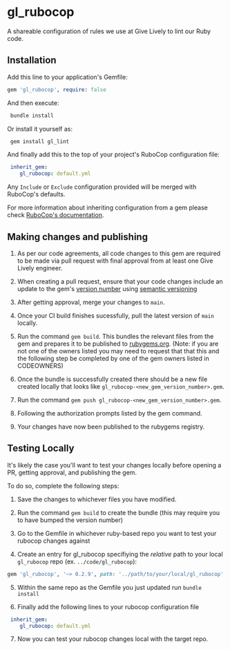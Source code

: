 # gl_rubocop

A shareable configuration of rules we use at Give Lively to lint our Ruby code.

## Installation

Add this line to your application's Gemfile:

```ruby
gem 'gl_rubocop', require: false
```

And then execute:

```bash
 bundle install
```

Or install it yourself as:

```bash
 gem install gl_lint
```

And finally add this to the top of your project's RuboCop configuration file:

```yml
 inherit_gem:
    gl_rubocop: default.yml
```

Any `Include` or `Exclude` configuration provided will be merged with RuboCop's defaults.

For more information about inheriting configuration from a gem please check
[RuboCop's
documentation](https://docs.rubocop.org/rubocop/configuration.html#inheriting-configuration-from-a-dependency-gem).

## Making changes and publishing

1. As per our code agreements, all code changes to this gem are required to be made via pull request with final approval from at least one Give Lively engineer.

2. When creating a pull request, ensure that your code changes include an update to the gem's [version number](https://github.com/givelively/gl_rubocop/blob/main/lib/gl_rubocop/version.rb) using [semantic versioning](https://semver.org/)

3. After getting approval, merge your changes to `main`.

4. Once your CI build finishes sucessfully, pull the latest version of `main` locally.

5. Run the command `gem build`. This bundles the relevant files from the gem and prepares it to be published to [rubygems.org](https://rubygems.org/). (Note: if you are not one of the owners listed you may need to request that that this and the following step be completed by one of the gem owners listed in CODEOWNERS)

6. Once the bundle is successfully created there should be a new file created locally that looks like `gl_rubocop-<new_gem_version_number>.gem`.

7. Run the command `gem push gl_rubocop-<new_gem_version_number>.gem`.

8. Following the authorization prompts listed by the gem command.

9. Your changes have now been published to the rubygems registry.

## Testing Locally
It's likely the case you'll want to test your changes locally before opening a PR, getting approval, and publishing the gem.

To do so, complete the following steps:

1. Save the changes to whichever files you have modified.

2. Run the command `gem build` to create the bundle (this may require you to have bumped the version number)

3. Go to the Gemfile in whichever ruby-based repo you want to test your rubocop changes against

4. Create an entry for gl_rubocop specifiying the *relative* path to your local `gl_rubocop` repo (ex. `../code/gl_rubocop`):

```ruby
gem 'gl_rubocop', '~> 0.2.9', path: '../path/to/your/local/gl_rubocop'
```

5. Within the same repo as the Gemfile you just updated run `bundle install`

6. Finally add the following lines to your rubocop configuration file

```yml
 inherit_gem:
    gl_rubocop: default.yml
```

7. Now you can test your rubocop changes local with the target repo.